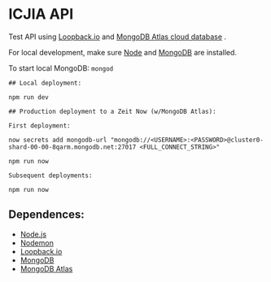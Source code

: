 # ICJIA API

Test API using [Loopback.io](https://loopback.io) and [MongoDB Atlas cloud database](https://cloud.mongodb.com/) .

For local development, make sure [Node](https://nodejs.org/en/) and [MongoDB]() are installed.

To start local MongoDB: ```mongod```

```
## Local deployment:

npm run dev

## Production deployment to a Zeit Now (w/MongoDB Atlas):

First deployment:

now secrets add mongodb-url "mongodb://<USERNAME>:<PASSWORD>@cluster0-shard-00-00-8qarm.mongodb.net:27017 <FULL_CONNECT_STRING>"

npm run now

Subsequent deployments:

npm run now

```
## Dependences:
- [Node.js](https://nodejs.org/en/)
- [Nodemon](https://github.com/remy/nodemon)
- [Loopback.io](https://loopback.io)
- [MongoDB](https://www.mongodb.com/)
- [MongoDB Atlas](https://www.mongodb.com/cloud/atlas)
